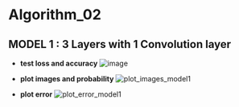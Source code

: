 # Algorithm_02

## MODEL 1 : 3 Layers with 1 Convolution layer
- **test loss and accuracy**
![image](https://user-images.githubusercontent.com/48945057/121725641-7f4dd300-cb24-11eb-892e-6b62af0b003c.png)

- **plot images and probability**
![plot_images_model1](https://user-images.githubusercontent.com/48945057/121725721-98568400-cb24-11eb-8e45-a2d7c4c7cb66.png)

- **plot error**
![plot_error_model1](https://user-images.githubusercontent.com/48945057/121724446-dd79b680-cb22-11eb-86af-c91a64382422.png)
